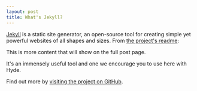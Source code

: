 ```yaml
---
layout: post
title: What's Jekyll?
---
```


[Jekyll](http://jekyllrb.com) is a static site generator, an open-source tool for creating simple yet powerful websites of all shapes and sizes. From [the project's readme](https://github.com/mojombo/jekyll/blob/master/README.markdown):

<!-- more -->

This is more content that will show on the full post page.

It's an immensely useful tool and one we encourage you to use here with Hyde.

Find out more by [visiting the project on GitHub](https://github.com/mojombo/jekyll).



